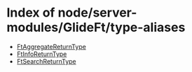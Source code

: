 # Index of node/server-modules/GlideFt/type-aliases

- [FtAggregateReturnType](/node/server-modules/GlideFt/type-aliases/FtAggregateReturnType/)
- [FtInfoReturnType](/node/server-modules/GlideFt/type-aliases/FtInfoReturnType/)
- [FtSearchReturnType](/node/server-modules/GlideFt/type-aliases/FtSearchReturnType/)